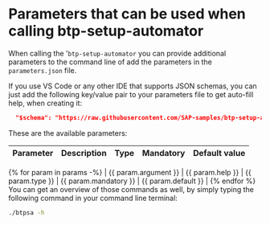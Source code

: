 # Parameters that can be used when calling btp-setup-automator

When calling the '`btp-setup-automator` you can provide additional parameters to the command line of add the parameters in the `parameters.json` file.

If you use VS Code or any other IDE that supports JSON schemas, you can just add the following key/value pair to your parameters file to get auto-fill help, when creating it:

````json
  "$schema": "https://raw.githubusercontent.com/SAP-samples/btp-setup-automator/main/schemas/btpsa_usecase.json",
````

These are the available parameters:

| Parameter | Description | Type  | Mandatory | Default value |
|---|---|---|---|---|
{% for param in params -%}
| {{ param.argument }} | {{ param.help }} | {{ param.type }} | {{ param.mandatory }} | {{ param.default }} |
{% endfor %}
You can get an overview of those commands as well, by simply typing the following command in your command line terminal:

```bash
./btpsa -h
```
